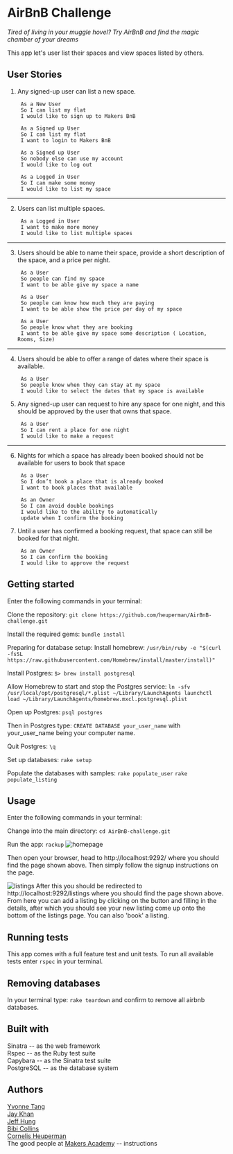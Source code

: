 # AirBnB Challenge

*Tired of living in your muggle hovel? Try AirBnB and find the magic chamber of your dreams*

This app let's user list their spaces and view spaces listed by others.

## User Stories  

1. Any signed-up user can list a new space.  

        As a New User
        So I can list my flat
        I would like to sign up to Makers BnB  

        As a Signed up User
        So I can list my flat
        I want to login to Makers BnB  

        As a Signed up User
        So nobody else can use my account
        I would like to log out  

        As a Logged in User
        So I can make some money
        I would like to list my space  

----------------

2. Users can list multiple spaces.   

        As a Logged in User
        I want to make more money
        I would like to list multiple spaces   

________________

3. Users should be able to name their space, provide a short description of the space, and a price per night.  

        As a User
        So people can find my space
        I want to be able give my space a name  

        As a User
        So people can know how much they are paying
        I want to be able show the price per day of my space  

        As a User
        So people know what they are booking
        I want to be able give my space some description ( Location, Rooms, Size)  

__________________

4. Users should be able to offer a range of dates where their space is available.

        As a User
        So people know when they can stay at my space
        I would like to select the dates that my space is available  
5. Any signed-up user can request to hire any space for one night, and this should be approved by the user that owns that space.  

        As a User
        So I can rent a place for one night
        I would like to make a request  

___________________

6. Nights for which a space has already been booked should not be available for users to book that space  

        As a User
        So I don’t book a place that is already booked
        I want to book places that available  

        As an Owner
        So I can avoid double bookings
        I would like to the ability to automatically
        update when I confirm the booking  

7. Until a user has confirmed a booking request, that space can still be booked for that night.  


        As an Owner
        So I can confirm the booking
        I would like to approve the request  

## Getting started
Enter the following commands in your terminal:

Clone the repository:
`git clone https://github.com/heuperman/AirBnB-challenge.git`

Install the required gems:
`bundle install`

Preparing for database setup:
  Install homebrew:
  `/usr/bin/ruby -e "$(curl -fsSL https://raw.githubusercontent.com/Homebrew/install/master/install)"`

  Install Postgres:
  `$> brew install postgresql`

  Allow Homebrew to start and stop the Postgres service:
  `ln -sfv /usr/local/opt/postgresql/*.plist ~/Library/LaunchAgents
  launchctl load ~/Library/LaunchAgents/homebrew.mxcl.postgresql.plist`

  Open up Postgres:
  `psql postgres`

  Then in Postgres type:
  `CREATE DATABASE your_user_name`
  with your_user_name being your computer name.

  Quit Postgres:
  `\q`

Set up databases:
`rake setup`

Populate the databases with samples:
`rake populate_user`
`rake populate_listing`



## Usage
Enter the following commands in your terminal:

Change into the main directory:
`cd AirBnB-challenge.git`

Run the app:
`rackup`
![homepage](https://imgur.com/9x6WEKe)

Then open your browser, head to http://localhost:9292/ where you should find the page shown above. Then simply follow the signup instructions on the page.

![listings](https://i.imgur.com/UDMCv2I.png)
After this you should be redirected to http://localhost:9292/listings where you should find the page shown above. From here you can add a listing by clicking on the button and filling in the details, after which you should see your new listing come up onto the bottom of the listings page. You can also 'book' a listing. 

## Running tests
This app comes with a full feature test and unit tests.
To run all available tests enter `rspec` in your terminal.

## Removing databases

In your terminal type: `rake teardown` and confirm to remove all airbnb databases.

## Built with
Sinatra -- as the web framework  
Rspec -- as the Ruby test suite  
Capybara -- as the Sinatra test suite  
PostgreSQL -- as the database system   

## Authors
[Yvonne Tang](https://github.com/YvCodeHong)  
[Jay Khan](https://github.com/neobay991)  
[Jeff Hung](https://github.com/jeff1108)  
[Bibi Collins](https://github.com/bibicollins)  
[Cornelis Heuperman](https://github.com/heuperman)  
The good people at [Makers Academy](https://makers.tech/) -- instructions  
